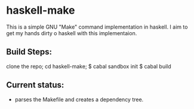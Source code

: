 # haskell-make
This is a simple GNU "Make" command implementation in haskell. I aim to get my hands dirty o haskell with this implementaion. 

## Build Steps:
clone the repo; cd haskell-make;
$ cabal sandbox init
$ cabal build

## Current status:
- parses the Makefile and creates a dependency tree. 
